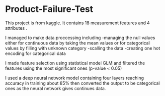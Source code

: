 # Product-Failure-Test

This project is from kaggle. It contains 18 measurement features and 4 attributes .

I managed to make data proccessing including 
-managing the null values either for continuous data by taking the mean values or for categorical values by filling with unknown category
-scalling the data
-creating one hot encoding for categorical data

I made feature selection using statistical model GLM and filtered the features using the most significant ones (p-value < 0.05)

I used a deep neural network model containing four layers reaching accuracy in training about 85% then converted the output to be categorical ones as the neural network gives continues data.
